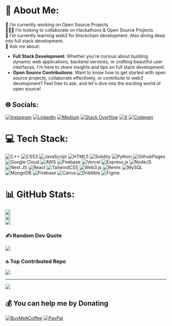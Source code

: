 # 💫 About Me:
🔭 I’m currently working on Open Source Projects  <br>👨🏻‍💻 I’m looking to collaborate on Hackathons & Open Source Projects  <br>🌱 I’m currently learning web3 for blockchain development. Also diving deep into full stack development.<br> 💬 Ask me about:
- **Full Stack Development**: Whether you're curious about building dynamic web applications, backend services, or crafting beautiful user interfaces, I'm here to share insights and tips on full stack development.
- **Open Source Contributions**: Want to know how to get started with open source projects, collaborate effectively, or contribute to web3 development? Feel free to ask, and let's dive into the exciting world of open source!



## 🌐 Socials:
[![Instagram](https://img.shields.io/badge/Instagram-%23E4405F.svg?logo=Instagram&logoColor=white)](https://instagram.com/nikhilraikwar_18) [![LinkedIn](https://img.shields.io/badge/LinkedIn-%230077B5.svg?logo=linkedin&logoColor=white)](https://linkedin.com/in/nikhilraikwar16) [![Medium](https://img.shields.io/badge/Medium-12100E?logo=medium&logoColor=white)](https://medium.com/@NikhilRaikwar) [![Stack Overflow](https://img.shields.io/badge/-Stackoverflow-FE7A16?logo=stack-overflow&logoColor=white)](https://stackoverflow.com/users/15979423) [![X](https://img.shields.io/badge/X-black.svg?logo=X&logoColor=white)](https://x.com/NikhilRaikwarr) [![Codepen](https://img.shields.io/badge/Codepen-000000?style=for-the-badge&logo=codepen&logoColor=white)](https://codepen.io/nikhilraikwar) 

# 💻 Tech Stack:
![C++](https://img.shields.io/badge/c++-%2300599C.svg?style=flat-square&logo=c%2B%2B&logoColor=white) ![CSS3](https://img.shields.io/badge/css3-%231572B6.svg?style=flat-square&logo=css3&logoColor=white) ![JavaScript](https://img.shields.io/badge/javascript-%23323330.svg?style=flat-square&logo=javascript&logoColor=%23F7DF1E) ![HTML5](https://img.shields.io/badge/html5-%23E34F26.svg?style=flat-square&logo=html5&logoColor=white) ![Solidity](https://img.shields.io/badge/Solidity-%23363636.svg?style=flat-square&logo=solidity&logoColor=white) ![Python](https://img.shields.io/badge/python-3670A0?style=flat-square&logo=python&logoColor=ffdd54) ![GithubPages](https://img.shields.io/badge/github%20pages-121013?style=flat-square&logo=github&logoColor=white) ![Google Cloud](https://img.shields.io/badge/GoogleCloud-%234285F4.svg?style=flat-square&logo=google-cloud&logoColor=white) ![AWS](https://img.shields.io/badge/AWS-%23FF9900.svg?style=flat-square&logo=amazon-aws&logoColor=white) ![Firebase](https://img.shields.io/badge/firebase-%23039BE5.svg?style=flat-square&logo=firebase) ![Vercel](https://img.shields.io/badge/vercel-%23000000.svg?style=flat-square&logo=vercel&logoColor=white) ![Express.js](https://img.shields.io/badge/express.js-%23404d59.svg?style=flat-square&logo=express&logoColor=%2361DAFB) ![NodeJS](https://img.shields.io/badge/node.js-6DA55F?style=flat-square&logo=node.js&logoColor=white) ![Next JS](https://img.shields.io/badge/Next-black?style=flat-square&logo=next.js&logoColor=white) ![React](https://img.shields.io/badge/react-%2320232a.svg?style=flat-square&logo=react&logoColor=%2361DAFB) ![TailwindCSS](https://img.shields.io/badge/tailwindcss-%2338B2AC.svg?style=flat-square&logo=tailwind-css&logoColor=white) ![Web3.js](https://img.shields.io/badge/web3.js-F16822?style=flat-square&logo=web3.js&logoColor=white) ![Remix](https://img.shields.io/badge/remix-%23000.svg?style=flat-square&logo=remix&logoColor=white) ![MySQL](https://img.shields.io/badge/mysql-%2300000f.svg?style=flat-square&logo=mysql&logoColor=white) ![MongoDB](https://img.shields.io/badge/MongoDB-%234ea94b.svg?style=flat-square&logo=mongodb&logoColor=white) ![Firebase](https://img.shields.io/badge/Firebase-039BE5?style=flat-square&logo=Firebase&logoColor=white) ![Canva](https://img.shields.io/badge/Canva-%2300C4CC.svg?style=flat-square&logo=Canva&logoColor=white) ![Dribbble](https://img.shields.io/badge/Dribbble-EA4C89?style=flat-square&logo=dribbble&logoColor=white) ![Figma](https://img.shields.io/badge/figma-%23F24E1E.svg?style=flat-square&logo=figma&logoColor=white)
# 📊 GitHub Stats:
![](https://github-readme-stats.vercel.app/api?username=NikhilRaikwar&theme=blueberry&hide_border=false&include_all_commits=false&count_private=false)<br/>
![](https://github-readme-streak-stats.herokuapp.com/?user=NikhilRaikwar&theme=blueberry&hide_border=false)<br/>
![](https://github-readme-stats.vercel.app/api/top-langs/?username=NikhilRaikwar&theme=blueberry&hide_border=false&include_all_commits=false&count_private=false&layout=compact)

### ✍️ Random Dev Quote
![](https://quotes-github-readme.vercel.app/api?type=horizontal&theme=tokyonight)

### 🔝 Top Contributed Repo
![](https://github-contributor-stats.vercel.app/api?username=NikhilRaikwar&limit=5&theme=alduin&combine_all_yearly_contributions=true)


---
[![](https://visitcount.itsvg.in/api?id=NikhilRaikwar&icon=2&color=6)](https://visitcount.itsvg.in)

  ## 💰 You can help me by Donating
  [![BuyMeACoffee](https://img.shields.io/badge/Buy%20Me%20a%20Coffee-ffdd00?style=for-the-badge&logo=buy-me-a-coffee&logoColor=black)](https://buymeacoffee.com/nikhilraikwar) [![PayPal](https://img.shields.io/badge/PayPal-00457C?style=for-the-badge&logo=paypal&logoColor=white)](https://paypal.me/NikhilRaikwar16) 

  
<!-- Proudly created with GPRM ( https://gprm.itsvg.in ) -->
